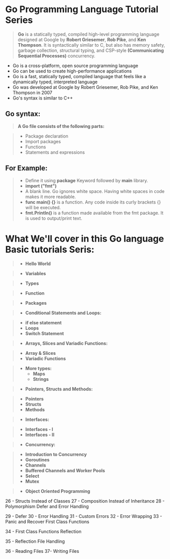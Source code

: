 # **Go Programming Language Tutorial Series**
> **Go** is a statically typed, compiled high-level programming language designed at Google by **Robert Griesemer**, **Rob Pike**, and **Ken Thompson**. It is syntactically similar to C, but also has memory safety, garbage collection, structural typing, and CSP-style **(Communicating Sequential Processes)** concurrency.

+ Go is a cross-platform, open source programming language
+ Go can be used to create high-performance applications
+ Go is a fast, statically typed, compiled language that feels like a dynamically typed, interpreted language
+ Go was developed at Google by Robert Griesemer, Rob Pike, and Ken Thompson in 2007
+ Go's syntax is similar to C++

## Go syntax:
> **A Go file consists of the following parts:**

>   + Package declaration 
>   + Import packages
>   + Functions
>   + Statements and expressions


## For Example: 
> + Define it using **package** Keyword followed by **main** library.
> + **import ("fmt")**
> + A blank line. Go ignores white space. Having white spaces in code makes it more readable.
> + **func main() {}** is a function. Any code inside its curly brackets {} will be executed.
> + **fmt.Println()** is a function made available from the fmt package. It is used to output/print text.

# What We'll cover in this Go language Basic tutorials Seris:

> + **Hello World**

> + **Variables**

> + **Types**

> + **Function**

> + **Packages**

> + **Conditional Statements and Loops:**

>    + **if else statement**
>    + **Loops**
>    + **Switch Statement**

> + **Arrays, Slices and Variadic Functions:**

>    + **Array & Slices**
>    + **Variadic Functions**

> + **More types:**
>    + **Maps**
>    + **Strings**

> + **Pointers, Structs and Methods:**

>    + **Pointers**
>    + **Structs**
>    + **Methods**

> + **Interfaces:**

>   + **Interfaces - I**
>   + **Interfaces - II**

> + **Concurrency:**

>   + **Introduction to Concurrency**
>   + **Goroutines**
>   + **Channels**
>   + **Buffered Channels and Worker Pools**
>   + **Select**
>   + **Mutex**

> + **Object Oriented Programming**

26 - Structs Instead of Classes
27 - Composition Instead of Inheritance
28 - Polymorphism
Defer and Error Handling

29 - Defer
30 - Error Handling
31 - Custom Errors
32 - Error Wrapping
33 - Panic and Recover
First Class Functions

34 - First Class Functions
Reflection

35 - Reflection
File Handling

36 - Reading Files
37- Writing Files


